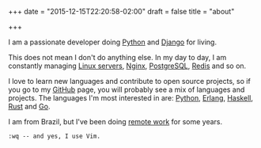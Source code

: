 +++
date = "2015-12-15T22:20:58-02:00"
draft = false
title = "about"

+++

I am a passionate developer doing <u>Python</u> and <u>Django</u> for living.

This does not mean I don't do anything else. In my day to day, I am constantly
managing <u>Linux servers</u>, <u>Nginx</u>, <u>PostgreSQL</u>, <u>Redis</u>
and so on.

I love to learn new languages and contribute to open source projects, so if you
go to my [GitHub](http://github.com/caioariede) page, you will probably see a
mix of languages and projects. The languages I'm most interested in are:
<u>Python</u>, <u>Erlang</u>, <u>Haskell</u>, <u>Rust</u> and <u>Go</u>.

I am from Brazil, but I've been doing <u>remote work</u> for some years.

    :wq -- and yes, I use Vim.
